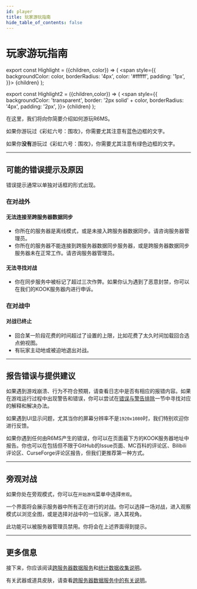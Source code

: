 ```yaml
---
id: player
title: 玩家游玩指南
hide_table_of_contents: false
---
```


# 玩家游玩指南

export const Highlight = ({children, color}) => (
  <span
    style={{
      backgroundColor: color,
      borderRadius: '4px',
      color: '#ffffff',
      padding: '1px',
    }}>
    {children}
</span>
);

export const Highlight2 = ({children,color}) => (
  <span
    style={{
      backgroundColor: 'transparent',
      border: '2px solid' + color,
      borderRadius: '4px',
      padding: '2px',
    }}>
    {children}
</span>
);

在这里，我们将向你简要介绍如何游玩R6MS。

如果你游玩过《彩虹六号：围攻》，你需要尤其注意有<Highlight2 color="#0963d8">蓝色边框</Highlight2>的文字。

如果你**没有**游玩过《彩虹六号：围攻》，你需要尤其注意有<Highlight2 color="#33b382">绿色边框</Highlight2>的文字。

---

## 可能的错误提示及原因

错误提示通常以单独对话框的形式出现。

### 在对战外

#### 无法连接至跨服务器数据同步

- 你所在的服务器是离线模式，或是未接入跨服务器数据同步。请咨询服务器管理员。
- 你所在的服务器不能连接到跨服务器数据同步服务器，或是跨服务器数据同步服务器未在正常工作。请咨询服务器管理员。

#### 无法寻找对战

- 你在同步服务中被标记了超过三次作弊。如果你认为遇到了恶意封禁，你可以在我们的KOOK服务器内进行申诉。

### 在对战中

#### 对战已终止

- 回合某一阶段花费的时间超过了设置的上限，比如花费了太久时间加载回合选点俯视图。
- 有玩家主动地或被迫地退出对战。

---

## 报告错误与提供建议

如果遇到游戏崩溃、行为不符合预期，请查看日志中是否有相应的报错内容。如果在游戏运行过程中出现警告和错误，你可以尝试在[错误与警告排除](r6ms/faq#错误与警告排除)一节中寻找对应的解释和解决办法。

如果遇到UI显示问题，尤其当你的屏幕分辨率不是`1920x1080`时，我们特别欢迎你进行反馈。

如果你遇到任何由R6MS产生的错误，你可以在页面最下方的KOOK服务器地址中报告。你也可以在包括但不限于GitHub的Issue页面、MC百科的评论区、Bilibili评论区、CurseForge评论区报告，但我们更推荐第一种方式。

---

## 旁观对战

如果你处在旁观模式，你可以在`开始游戏`菜单中选择`旁观`。

一个界面将会展示服务器中所有正在进行的对战。你可以选择一场对战，进入观察模式以浏览全图，或是选择对战中的一位玩家，进入其视角。

此功能可以被服务器管理员禁用。你将会在上述界面得到提示。

---

## 更多信息

接下来，你应该阅读[跨服务器数据服务](cross_server)和[统计数据收集说明](data_collect)。

有关武器或道具皮肤，请查看[跨服务器数据服务中的有关说明](cross_server#云上跨服务器数据同步服务voyager)。

